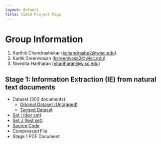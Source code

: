 ```yaml
---
layout: default
title: CS839 Project Page
---
```

# Group Information
1. Karthik Chandrashekar (kchandrashe2@wisc.edu)
2. Kartik Sreenivasan (ksreenivasa2@wisc.edu)
3. Nivedita Hariharan (nhariharan@wisc.edu)

## Stage 1: Information Extraction (IE) from natural text documents
* Dataset (300 documents)
  * [Original Dataset (Untagged)](https://github.com/karthik-c/CS839_Project_WebPage/tree/master/stage1/Original_Dataset)
  * [Tagged Dataset](https://github.com/karthik-c/CS839_Project_WebPage/tree/master/stage1/Tagged_Dataset)
* [Set I (dev set)](https://github.com/karthik-c/CS839_Project_WebPage/tree/master/stage1/SetI_Dev_Set)
* [Set J (test set)](https://github.com/karthik-c/CS839_Project_WebPage/tree/master/stage1/SetJ_Test_Set)
* [Source Code](https://github.com/karthik-c/CS839_Project_WebPage/tree/master/stage1/Source_Code)
* Compressed File
* Stage 1 PDF Document
